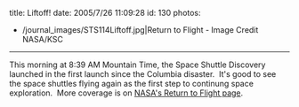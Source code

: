 title: Liftoff!
date: 2005/7/26 11:09:28
id: 130
photos:
- /journal_images/STS114Liftoff.jpg|Return to Flight - Image Credit NASA/KSC
---
This morning at 8:39 AM Mountain Time, the Space Shuttle Discovery launched in the first launch since the Columbia disaster.  It's good to see the space shuttles flying again as the first step to continung space exploration.  More coverage is on [NASA's Return to Flight page](http://www.nasa.gov/returntoflight/main/index.html?skipIntro=1).